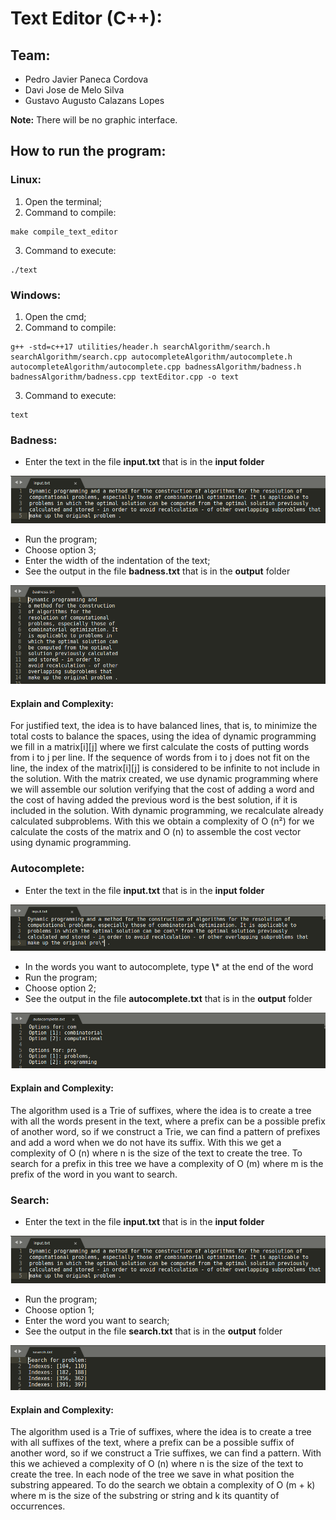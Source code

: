 # Text Editor (C++):
## Team:
* Pedro Javier Paneca Cordova
* Davi Jose de Melo Silva
* Gustavo Augusto Calazans Lopes

**Note:** There will be no graphic interface.

## How to run the program:

### Linux:
1. Open the terminal;
2. Command to compile:
```
make compile_text_editor
```
3. Command to execute:
```
./text
```

### Windows:
1. Open the cmd;
2. Command to compile:
```
g++ -std=c++17 utilities/header.h searchAlgorithm/search.h searchAlgorithm/search.cpp autocompleteAlgorithm/autocomplete.h autocompleteAlgorithm/autocomplete.cpp badnessAlgorithm/badness.h badnessAlgorithm/badness.cpp textEditor.cpp -o text
```
3. Command to execute:
```
text
```

### Badness:
* Enter the text in the file **input.txt** that is in the **input folder**

![input text](images/in_badness_search.png)

* Run the program;
* Choose option 3;
* Enter the width of the indentation of the text;
* See the output in the file **badness.txt** that is in the **output** folder

![output text](images/out_badness.png)

#### Explain and Complexity:
For justified text, the idea is to have balanced lines, that is, to minimize
the total costs to balance the spaces, using the idea of dynamic programming
we fill in a matrix[i][j] where we first calculate the costs of putting words
from i to j per line. If the sequence of words from i to j does not fit on the line, the index
of the matrix[i][j] is considered to be infinite to not include in the solution. With the matrix
created, we use dynamic programming where we will assemble our solution verifying that the
cost of adding a word and the cost of having added the previous word is the best
solution, if it is included in the solution. With dynamic programming, we
recalculate already calculated subproblems. With this we obtain a complexity of O (n²) for
we calculate the costs of the matrix and O (n) to assemble the cost vector using dynamic programming.

### Autocomplete:
* Enter the text in the file **input.txt** that is in the **input folder**

![input text](images/in_autocomplete.png)


* In the words you want to autocomplete, type **\\*** at the end of the word
* Run the program;
* Choose option 2;
* See the output in the file **autocomplete.txt** that is in the **output** folder

![output text](images/out_autocomplete.png)

#### Explain and Complexity:
The algorithm used is a Trie of suffixes, where the idea is to create a tree
with all the words present in the text, where a prefix can be a
possible prefix of another word, so if we construct a Trie,
we can find a pattern of prefixes and add a word when
we do not have its suffix. With this we get a complexity of O (n)
where n is the size of the text to create the tree. To search for a prefix
in this tree we have a complexity of O (m) where m is the prefix of the word in
you want to search.

### Search:
* Enter the text in the file **input.txt** that is in the **input folder**

![input text](images/in_badness_search.png)


* Run the program;
* Choose option 1;
* Enter the word you want to search;
* See the output in the file **search.txt** that is in the **output** folder

![output text](images/out_search.png)

#### Explain and Complexity:
The algorithm used is a Trie of suffixes, where the idea is to 
create a tree with all suffixes of the text, where a prefix can 
be a possible suffix of another word, so if we construct a Trie
suffixes, we can find a pattern. With this we achieved a complexity
of O (n) where n is the size of the text to create the tree. In each
node of the tree we save in what position the substring appeared.
To do the search we obtain a complexity of O (m + k) where m is the
size of the substring or string and k its quantity of occurrences.

